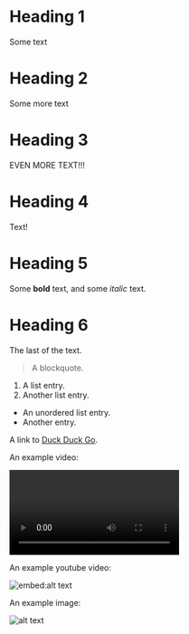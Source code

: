 # Heading 1

Some text

# Heading 2

Some more text

# Heading 3

EVEN MORE TEXT!!!

# Heading 4

Text!

# Heading 5

Some **bold** text, and some *italic* text.

# Heading 6

The last of the text.

> A blockquote.

1. A list entry.
2. Another list entry.

* An unordered list entry.
* Another entry.

A link to [Duck Duck Go](https://duckduckgo.com).

An example video:

![video:alt text](/example.mp4)

An example youtube video:

![embed:alt text](https://www.example.com/video)

An example image:

![alt text](/example.png)